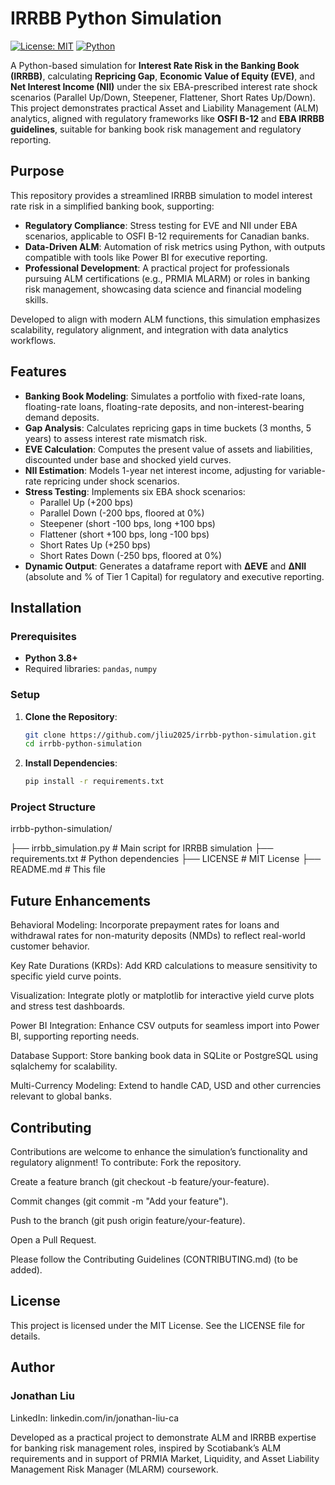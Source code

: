 # IRRBB Python Simulation

[![License: MIT](https://img.shields.io/badge/License-MIT-yellow.svg)](https://opensource.org/licenses/MIT)
[![Python](https://img.shields.io/badge/Python-3.8+-blue.svg)](https://www.python.org/)

A Python-based simulation for **Interest Rate Risk in the Banking Book (IRRBB)**, calculating **Repricing Gap**, **Economic Value of Equity (EVE)**, and **Net Interest Income (NII)** under the six EBA-prescribed interest rate shock scenarios (Parallel Up/Down, Steepener, Flattener, Short Rates Up/Down). This project demonstrates practical Asset and Liability Management (ALM) analytics, aligned with regulatory frameworks like **OSFI B-12** and **EBA IRRBB guidelines**, suitable for banking book risk management and regulatory reporting.

## Purpose
This repository provides a streamlined IRRBB simulation to model interest rate risk in a simplified banking book, supporting:
- **Regulatory Compliance**: Stress testing for EVE and NII under EBA scenarios, applicable to OSFI B-12 requirements for Canadian banks.
- **Data-Driven ALM**: Automation of risk metrics using Python, with outputs compatible with tools like Power BI for executive reporting.
- **Professional Development**: A practical project for professionals pursuing ALM certifications (e.g., PRMIA MLARM) or roles in banking risk management, showcasing data science and financial modeling skills.

Developed to align with modern ALM functions, this simulation emphasizes scalability, regulatory alignment, and integration with data analytics workflows.

## Features
- **Banking Book Modeling**: Simulates a portfolio with fixed-rate loans, floating-rate loans, floating-rate deposits, and non-interest-bearing demand deposits.
- **Gap Analysis**: Calculates repricing gaps in time buckets (3 months, 5 years) to assess interest rate mismatch risk.
- **EVE Calculation**: Computes the present value of assets and liabilities, discounted under base and shocked yield curves.
- **NII Estimation**: Models 1-year net interest income, adjusting for variable-rate repricing under shock scenarios.
- **Stress Testing**: Implements six EBA shock scenarios:
  - Parallel Up (+200 bps)
  - Parallel Down (-200 bps, floored at 0%)
  - Steepener (short -100 bps, long +100 bps)
  - Flattener (short +100 bps, long -100 bps)
  - Short Rates Up (+250 bps)
  - Short Rates Down (-250 bps, floored at 0%)
- **Dynamic Output**: Generates a dataframe report with **ΔEVE** and **ΔNII** (absolute and % of Tier 1 Capital) for regulatory and executive reporting.

## Installation

### Prerequisites
- **Python 3.8+**
- Required libraries: `pandas`, `numpy`

### Setup
1. **Clone the Repository**:
   ```bash
   git clone https://github.com/jliu2025/irrbb-python-simulation.git
   cd irrbb-python-simulation
   
2. **Install Dependencies**:
   ```bash
   pip install -r requirements.txt

### Project Structure
irrbb-python-simulation/

├── irrbb_simulation.py       # Main script for IRRBB simulation
├── requirements.txt          # Python dependencies
├── LICENSE                   # MIT License
├── README.md                 # This file
   

## Future Enhancements
Behavioral Modeling: Incorporate prepayment rates for loans and withdrawal rates for non-maturity deposits (NMDs) to reflect real-world customer behavior.

Key Rate Durations (KRDs): Add KRD calculations to measure sensitivity to specific yield curve points.

Visualization: Integrate plotly or matplotlib for interactive yield curve plots and stress test dashboards.

Power BI Integration: Enhance CSV outputs for seamless import into Power BI, supporting reporting needs.

Database Support: Store banking book data in SQLite or PostgreSQL using sqlalchemy for scalability.

Multi-Currency Modeling: Extend to handle CAD, USD and other currencies relevant to global banks.


## Contributing
Contributions are welcome to enhance the simulation’s functionality and regulatory alignment! To contribute:
Fork the repository.

Create a feature branch (git checkout -b feature/your-feature).

Commit changes (git commit -m "Add your feature").

Push to the branch (git push origin feature/your-feature).

Open a Pull Request.

Please follow the Contributing Guidelines (CONTRIBUTING.md) (to be added).

## License
This project is licensed under the MIT License. See the LICENSE file for details.

## Author
### Jonathan Liu
LinkedIn: linkedin.com/in/jonathan-liu-ca

Developed as a practical project to demonstrate ALM and IRRBB expertise for banking risk management roles, inspired by Scotiabank’s ALM requirements and in support of PRMIA Market, Liquidity, and Asset Liability Management Risk Manager (MLARM) coursework.


